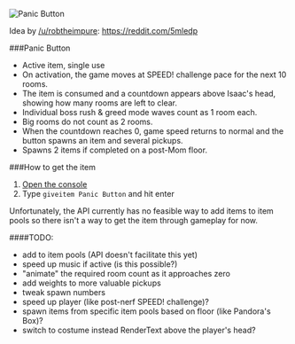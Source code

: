 ![Panic Button](https://i.imgur.com/Q43KgN3.png)

Idea by [/u/robtheimpure](https://www.reddit.com/user/robtheimpure): https://reddit.com/5mledp

###Panic Button
* Active item, single use
* On activation, the game moves at SPEED! challenge pace for the next 10 rooms.
* The item is consumed and a countdown appears above Isaac's head, showing
        how many rooms are left to clear.
* Individual boss rush & greed mode waves count as 1 room each.
* Big rooms do not count as 2 rooms.
* When the countdown reaches 0, game speed returns to normal and the button
        spawns an item and several pickups.
* Spawns 2 items if completed on a post-Mom floor.

###How to get the item
1. [Open the console](https://zatherz.eu/isaac/afterbirth+docs/md__i_1_doxygen_test_input_converted_test__debug__console__primer.html)
2. Type `giveitem Panic Button` and hit enter

Unfortunately, the API currently has no feasible way to add items to item pools
so there isn't a way to get the item through gameplay for now.

####TODO:
* add to item pools (API doesn't facilitate this yet)
* speed up music if active (is this possible?)
* "animate" the required room count as it approaches zero
* add weights to more valuable pickups
* tweak spawn numbers
* speed up player (like post-nerf SPEED! challenge)?
* spawn items from specific item pools based on floor (like Pandora's Box)?
* switch to costume instead RenderText above the player's head?

